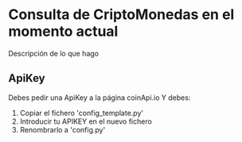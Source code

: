 # Consulta de CriptoMonedas en el momento actual

Descripción de lo que hago

## ApiKey

Debes pedir una ApiKey a la página coinApi.io
Y debes:

1. Copiar el fichero 'config_template.py'
2. Introducir tu APIKEY en el nuevo fichero
3. Renombrarlo a 'config.py'
